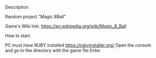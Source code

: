 Description

Random project "Magic 8Ball"

Game's Wiki link: https://en.wikipedia.org/wiki/Magic_8_Ball

How to start

PC must have RUBY installed https://rubyinstaller.org/
Open the console and go to the directory with the game file
Enter
